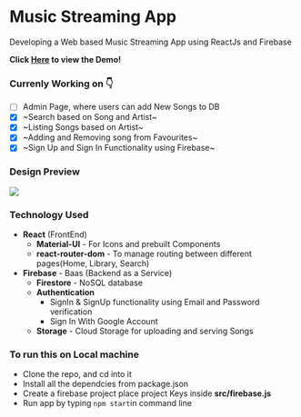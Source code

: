 # Music Streaming App
Developing a Web based Music Streaming App using ReactJs and Firebase

**Click [Here](https://music-streaming-app-4a392.web.app/) to view the Demo!**

### Currenly Working on 👇 
- [ ] Admin Page, where users can add New Songs to DB
- [x] ~Search based on Song and Artist~
- [x] ~Listing Songs based on Artist~
- [x] ~Adding and Removing song from Favourites~
- [x] ~Sign Up and Sign In Functionality using Firebase~

### Design Preview
<img src="https://github.com/mani-barathi/Music-Streaming-App/blob/master/public/preview.JPG" />

### Technology Used
* **React** (FrontEnd)
    * **Material-UI** - For Icons and prebuilt Components
    * **react-router-dom** - To manage routing between different pages(Home, Library, Search)
* **Firebase** - Baas (Backend as a Service)
    * **Firestore** - NoSQL database
    * **Authentication** 
        * SignIn & SignUp functionality using Email and Password verification
        * Sign In With Google Account
    * **Storage** - Cloud Storage for uploading and serving Songs

### To run this on Local machine
* Clone the repo, and cd into it
* Install all the dependcies from package.json
* Create a firebase project place project Keys inside **src/firebase.js**
* Run app by typing `npm start`in command line

